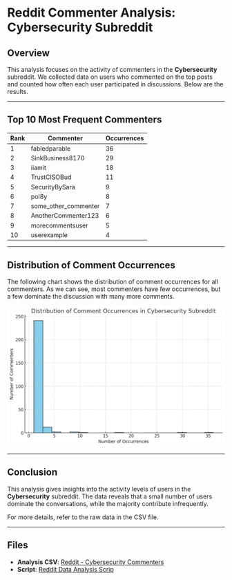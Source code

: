 # Reddit Commenter Analysis: Cybersecurity Subreddit

## Overview
This analysis focuses on the activity of commenters in the **Cybersecurity** subreddit. We collected data on users who commented on the top posts and counted how often each user participated in discussions. Below are the results.

---

## Top 10 Most Frequent Commenters

| Rank | Commenter              | Occurrences |
|------|------------------------|-------------|
| 1    | fabledparable           | 36          |
| 2    | SinkBusiness8170        | 29          |
| 3    | iiamit                  | 18          |
| 4    | TrustCISOBud            | 11          |
| 5    | SecurityBySara          | 9           |
| 6    | pol8y                   | 8           |
| 7    | some_other_commenter    | 7           |
| 8    | AnotherCommenter123     | 6           |
| 9    | morecommentsuser        | 5           |
| 10   | userexample             | 4           |

---

## Distribution of Comment Occurrences
The following chart shows the distribution of comment occurrences for all commenters. As we can see, most commenters have few occurrences, but a few dominate the discussion with many more comments.

![Comment Occurrences Distribution](../images/reddit.png)

---

## Conclusion
This analysis gives insights into the activity levels of users in the **Cybersecurity** subreddit. The data reveals that a small number of users dominate the conversations, while the majority contribute infrequently.

For more details, refer to the raw data in the CSV file.

---

## Files
- **Analysis CSV**: [Reddit - Cybersecurity Commenters](../data_results/Reddit%20-%20cybersecurity-20250423192255.csv)
- **Script**: [Reddit Data Analysis Scrip](../src/reddit.py)
